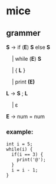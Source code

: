 # mice

## grammer

**S** → if (**E**) **S** else **S**

&nbsp;&nbsp;&nbsp;&nbsp;| while (**E**) **S**

&nbsp;&nbsp;&nbsp;&nbsp;| { **L** }
  
&nbsp;&nbsp;&nbsp;&nbsp;| print **(E)**

**L** → **S** ; **L**

&nbsp;&nbsp;&nbsp;&nbsp;| ε

**E** → num = num

### example:

```
int i = 5;
while(i) {
  if(i == 3) {
    print('@');
  }
  i = i - 1;
}
```
